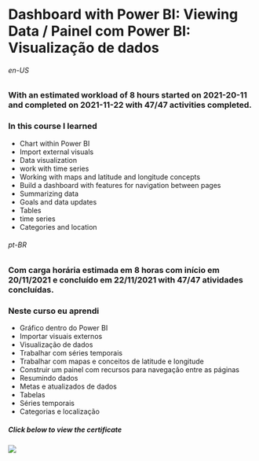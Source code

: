 # Dashboard with Power BI: Viewing Data / Painel com Power BI: Visualização de dados

###### en-US
### With an estimated workload of 8 hours started on 2021-20-11 and completed on 2021-11-22 with 47/47 activities completed.
### In this course I learned
* Chart within Power BI
* Import external visuals
* Data visualization
* work with time series
* Working with maps and latitude and longitude concepts
* Build a dashboard with features for navigation between pages
* Summarizing data
* Goals and data updates
* Tables
* time series
* Categories and location

###### pt-BR
### Com carga horária estimada em 8 horas com início em 20/11/2021 e concluído em 22/11/2021 with 47/47 atividades concluídas.

### Neste curso eu aprendi
* Gráfico dentro do Power BI
* Importar visuais externos
* Visualização de dados
* Trabalhar com séries temporais
* Trabalhar com mapas e conceitos de latitude e longitude
* Construir um painel com recursos para navegação entre as páginas
* Resumindo dados
* Metas e atualizados de dados
* Tabelas
* Séries temporais
* Categorias e localização


##### Click below to view the certificate
[![](https://cdn4.iconfinder.com/data/icons/business-1221/24/Certificate-64.png)](https://cursos.alura.com.br/certificate/wesley-comput/power-bi-visualizando-dados)
